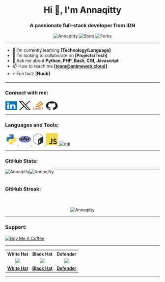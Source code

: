 <h1 align="center">Hi 👋, I'm Annaqitty</h1>
<h3 align="center">A passionate full-stack developer from IDN</h3>

<p align="center">
  <img src="https://komarev.com/ghpvc/?username=Annaqitty&label=Profile%20views&color=0e75b6&style=flat" alt="Annaqitty" />
  <img src="https://img.shields.io/github/stars/Annaqitty/GrabMAIL?color=yellow" alt="Stars"/>
  <img src="https://img.shields.io/github/forks/Annaqitty/GrabMAIL?color=orange" alt="Forks"/>
</p>

---

- 🌱 I’m currently learning **[Technology/Language]**
- 👯 I’m looking to collaborate on **[Projects/Tech]**
- 💬 Ask me about **Python, PHP, Bash, CGI, Javascript**
- 📫 How to reach me **[team@animeweb.cloud]**
- ⚡ Fun fact: **[Nuub]**

---

<h3 align="left">Connect with me:</h3>
<p align="left">
<a href="https://linkedin.com/in/Annaqitty" target="blank"><img align="center" src="https://raw.githubusercontent.com/devicons/devicon/master/icons/linkedin/linkedin-original.svg" alt="LinkedIn" height="30" width="40" /></a>
<a href="https://twitter.com/Annaqitty" target="blank"><img align="center" src="https://raw.githubusercontent.com/devicons/devicon/master/icons/twitter/twitter-original.svg" alt="Twitter" height="30" width="40" /></a>
<a href="https://stackoverflow.com/users/Annaqitty" target="blank"><img align="center" src="https://raw.githubusercontent.com/devicons/devicon/master/icons/stackoverflow/stackoverflow-original.svg" alt="Stack Overflow" height="30" width="40" /></a>
<a href="https://github.com/Annaqitty" target="blank"><img align="center" src="https://raw.githubusercontent.com/devicons/devicon/master/icons/github/github-original.svg" alt="GitHub" height="30" width="40" /></a>
</p>

---

<h3 align="left">Languages and Tools:</h3>
<p align="left"> 
  <a href="https://www.python.org/" target="_blank" rel="noreferrer"> 
    <img src="https://raw.githubusercontent.com/devicons/devicon/master/icons/python/python-original.svg" alt="python" width="40" height="40"/> 
  </a> 
  <a href="https://www.php.net/" target="_blank" rel="noreferrer"> 
    <img src="https://raw.githubusercontent.com/devicons/devicon/master/icons/php/php-original.svg" alt="php" width="40" height="40"/> 
  </a> 
  <a href="https://www.gnu.org/software/bash/" target="_blank" rel="noreferrer"> 
    <img src="https://raw.githubusercontent.com/devicons/devicon/master/icons/bash/bash-original.svg" alt="bash" width="40" height="40"/> 
  </a>
  <a href="https://developer.mozilla.org/en-US/docs/Web/JavaScript" target="_blank" rel="noreferrer"> 
    <img src="https://raw.githubusercontent.com/devicons/devicon/master/icons/javascript/javascript-original.svg" alt="javascript" width="40" height="40"/> 
  </a>
  <a href="https://en.wikipedia.org/wiki/Common_Gateway_Interface" target="_blank" rel="noreferrer"> 
    <img src="https://www.svgrepo.com/show/95665/cgi-file-format-symbol.svg" alt="cgi" width="40" height="40"/> 
  </a>
</p>

---

<h3 align="left">GitHub Stats:</h3>

<p><img align="left" src="https://github-readme-stats.vercel.app/api?username=Annaqitty&show_icons=true&theme=radical" alt="Annaqitty" /></p>

<p><img align="left" src="https://github-readme-stats.vercel.app/api/top-langs?username=Annaqitty&show_icons=true&locale=en&layout=compact&theme=radical" alt="Annaqitty" /></p>

---

<p><br><center><h3 align="left">GitHub Streak:</h3></p></center>
<p><br><center><img align="center" src="https://github-readme-streak-stats.herokuapp.com/?user=Annaqitty&theme=radical" alt="Annaqitty" /></p></center>

---

<h3 align="left">Support:</h3>
<p>
  <a href="https://paypal.me/chuakerz?country.x=ID&locale.x=id_ID" target="_blank">
    <img align="center" src="https://www.buymeacoffee.com/assets/img/custom_images/yellow_img.png" alt="Buy Me A Coffee" height="40" width="217" />
  </a>
</p>

--- 

<!-- Correct table for White Hat, Black Hat, Defender roles -->

<div style="text-align: center;">
  <table style="margin: 0 auto; text-align: center;">
    <tr>
      <th style="text-align: center;">White Hat</th>
      <th style="text-align: center;">Black Hat</th>
      <th style="text-align: center;">Defender</th>
    </tr>
    <tr>
      <td style="text-align: center;">
        <a href="https://github.com/annaqitty/white-hat">
          <img src="https://cdn1.iconfinder.com/data/icons/cybercrime-internet-security-1/32/av-2-04-512.png" width="150" />
        </a>
      </td>
      <td style="text-align: center;">
        <a href="https://github.com/annaqitty/black-hat">
          <img src="https://static.thenounproject.com/png/2724524-200.png" width="150" />
        </a>
      </td>
      <td style="text-align: center;">
        <a href="https://github.com/annaqitty/defender">
          <img src="https://www.preemptive.com/wp-content/uploads/2024/02/Advance-obfuscation.png" width="150" />
        </a>
      </td>
    </tr>
    <tr>
      <td style="text-align: center;">
        <strong><a href="https://github.com/annaqitty/white-hat">White Hat</a></strong>
      </td>
      <td style="text-align: center;">
        <strong><a href="https://github.com/annaqitty/black-hat">Black Hat</a></strong>
      </td>
      <td style="text-align: center;">
        <strong><a href="https://github.com/annaqitty/defender">Defender</a></strong>
      </td>
    </tr>
  </table>
</div>

---


